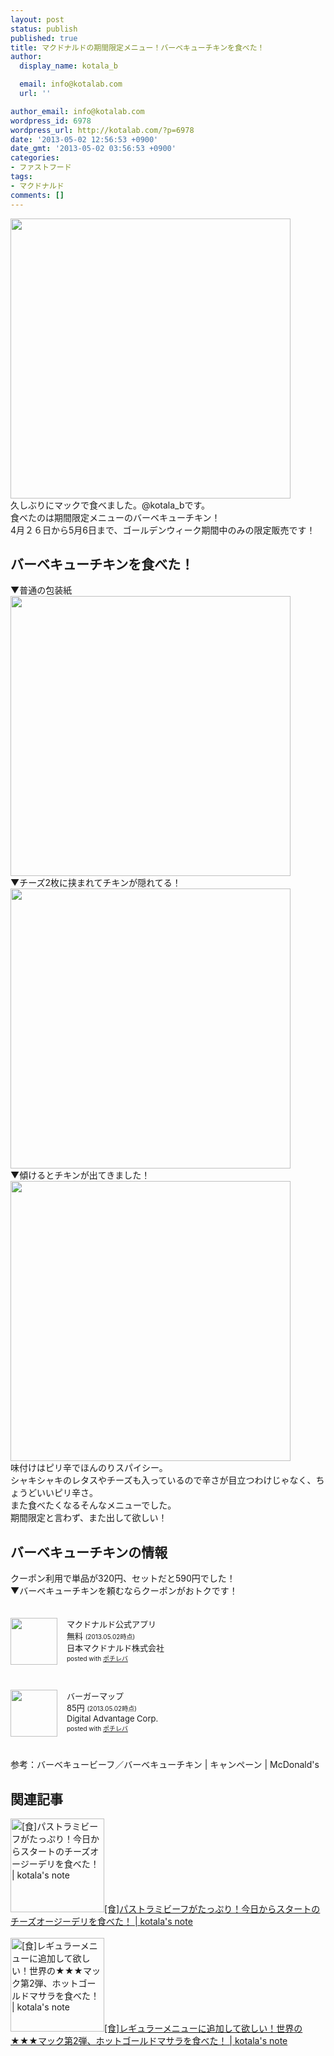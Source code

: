 ```yaml
---
layout: post
status: publish
published: true
title: マクドナルドの期間限定メニュー！バーベキューチキンを食べた！
author:
  display_name: kotala_b

  email: info@kotalab.com
  url: ''

author_email: info@kotalab.com
wordpress_id: 6978
wordpress_url: http://kotalab.com/?p=6978
date: '2013-05-02 12:56:53 +0900'
date_gmt: '2013-05-02 03:56:53 +0900'
categories:
- ファストフード
tags:
- マクドナルド
comments: []
---
```

<p><img alt="" src="http://kotalab.com/wp-content/uploads/slooProImg_20130502125650.jpg" width="448" height="448" /><br />
久しぶりにマックで食べました。@kotala_bです。<br />
食べたのは期間限定メニューのバーベキューチキン！<br />
4月２６日から5月6日まで、ゴールデンウィーク期間中のみの限定販売です！<br />
<!--more--></p>
<h2>バーベキューチキンを食べた！</h2>
<p>▼普通の包装紙<br />
<img alt="" src="http://kotalab.com/wp-content/uploads/slooProImg_20130502125649.jpg" width="448" height="448" /><br />
▼チーズ2枚に挟まれてチキンが隠れてる！<br />
<img alt="" src="http://kotalab.com/wp-content/uploads/slooProImg_20130502125650.jpg" width="448" height="448" /><br />
▼傾けるとチキンが出てきました！<br />
<img alt="" src="http://kotalab.com/wp-content/uploads/slooProImg_20130502125646.jpg" width="448" height="448" /><br />
味付けはピリ辛でほんのりスパイシー。<br />
シャキシャキのレタスやチーズも入っているので辛さが目立つわけじゃなく、ちょうどいいピリ辛さ。<br />
また食べたくなるそんなメニューでした。<br />
期間限定と言わず、また出して欲しい！</p>
<h2>バーベキューチキンの情報</h2>
<p>クーポン利用で単品が320円、セットだと590円でした！<br />
▼バーベキューチキンを頼むならクーポンがおトクです！</p>
<div class="pochireba" style="text-align:left;font-size:small;padding:20px 0;/zoom: 1;overflow: hidden;"><span class="removed_link" title="http://click.linksynergy.com/fs-bin/click?id=d2yYUp776R4&amp;subid=&amp;offerid=94348.1&amp;type=3&amp;tmpid=3910&amp;RD_PARM1=https%253A%252F%252Fitunes.apple.com%252Fjp%252Fapp%252Fmakudonarudo-gong-shiapuri%252Fid413618155%253Fmt%253D8%2526uo%253D4"><img src="http://a336.phobos.apple.com/us/r1000/105/Purple/v4/f6/2b/b2/f62bb20c-8471-9426-a026-2e5b8715bb16/mzl.iregkxrj.png" width="75" height="75" style="float:left;margin:0 15px 0 0;" class="pochi_img" ></span>
<div class="pochi_info" style="text-align:left;/zoom: 1;overflow: hidden;">
<div class="pochi_name"><span class="removed_link" title="http://click.linksynergy.com/fs-bin/click?id=d2yYUp776R4&amp;subid=&amp;offerid=94348.1&amp;type=3&amp;tmpid=3910&amp;RD_PARM1=https%253A%252F%252Fitunes.apple.com%252Fjp%252Fapp%252Fmakudonarudo-gong-shiapuri%252Fid413618155%253Fmt%253D8%2526uo%253D4">マクドナルド公式アプリ</span></div>
<div class="pochi_price" style="display:inline;">無料</div>
<div class="pochi_time" style="font-size:x-small;display:inline;">(2013.05.02時点)</div>
<div class="pochi_seller"><span class="removed_link" title="http://click.linksynergy.com/fs-bin/click?id=d2yYUp776R4&amp;subid=&amp;offerid=94348.1&amp;type=3&amp;tmpid=3910&amp;RD_PARM1=https%253A%252F%252Fitunes.apple.com%252Fjp%252Fartist%252Fri-benmakudonarudo-zhu-shi%252Fid413618158%253Fuo%253D4">日本マクドナルド株式会社</span></div>
<div class="pochi_post" style="font-size:x-small;">posted with <a href="http://pochireba.com">ポチレバ</a></div>
</div>
<div class="pochireba-footer" style="clear: left"></div>
</div>
<div class="pochireba" style="text-align:left;font-size:small;padding:20px 0;/zoom: 1;overflow: hidden;"><span class="removed_link" title="http://click.linksynergy.com/fs-bin/click?id=d2yYUp776R4&amp;subid=&amp;offerid=94348.1&amp;type=3&amp;tmpid=3910&amp;RD_PARM1=https%253A%252F%252Fitunes.apple.com%252Fjp%252Fapp%252Fbagamappu%252Fid419531778%253Fmt%253D8%2526uo%253D4"><img src="http://a624.phobos.apple.com/us/r1000/062/Purple/v4/20/f4/c4/20f4c4bc-12d6-689c-0f35-c1d83b36dd14/mzl.pfaccgtb.png" width="75" height="75" style="float:left;margin:0 15px 0 0;" class="pochi_img" ></span>
<div class="pochi_info" style="text-align:left;/zoom: 1;overflow: hidden;">
<div class="pochi_name"><span class="removed_link" title="http://click.linksynergy.com/fs-bin/click?id=d2yYUp776R4&amp;subid=&amp;offerid=94348.1&amp;type=3&amp;tmpid=3910&amp;RD_PARM1=https%253A%252F%252Fitunes.apple.com%252Fjp%252Fapp%252Fbagamappu%252Fid419531778%253Fmt%253D8%2526uo%253D4">バーガーマップ</span></div>
<div class="pochi_price" style="display:inline;">85円</div>
<div class="pochi_time" style="font-size:x-small;display:inline;">(2013.05.02時点)</div>
<div class="pochi_seller"><span class="removed_link" title="http://click.linksynergy.com/fs-bin/click?id=d2yYUp776R4&amp;subid=&amp;offerid=94348.1&amp;type=3&amp;tmpid=3910&amp;RD_PARM1=https%253A%252F%252Fitunes.apple.com%252Fjp%252Fartist%252Fdigital-advantage-corp.%252Fid381680894%253Fuo%253D4">Digital Advantage Corp.</span></div>
<div class="pochi_post" style="font-size:x-small;">posted with <a href="http://pochireba.com">ポチレバ</a></div>
</div>
<div class="pochireba-footer" style="clear: left"></div>
</div>
<p>参考：<span class="removed_link" title="http://www.mcdonalds.co.jp/campaign/bbq/index.html#himitsu">バーベキュービーフ／バーベキューチキン | キャンペーン | McDonald's</span></p>
<h2 class="rele">関連記事</h2>
<p><a href="http://kotalab.com/world-mac-aus" target="_blank"><img  class="alignleft" src="http://kotalab.com/wp-content/uploads/cheesedeli_120831_02.jpg" alt="[食]パストラミビーフがたっぷり！今日からスタートのチーズオージーデリを食べた！ | kotala's note" width="150" /></a><a href="http://kotalab.com/world-mac-aus" target="_blank">[食]パストラミビーフがたっぷり！今日からスタートのチーズオージーデリを食べた！ | kotala's note</a><br style="clear:both;" /><br />
<a href="http://kotalab.com/world-mac-ind2" target="_blank"><img  class="alignleft" src="http://kotalab.com/wp-content/uploads/goldmasala_120810_02.jpg" alt="[食]レギュラーメニューに追加して欲しい！世界の★★★マック第2弾、ホットゴールドマサラを食べた！ | kotala's note" width="150" /></a><a href="http://kotalab.com/world-mac-ind2" target="_blank">[食]レギュラーメニューに追加して欲しい！世界の★★★マック第2弾、ホットゴールドマサラを食べた！ | kotala's note</a><br style="clear:both;" /></p>
